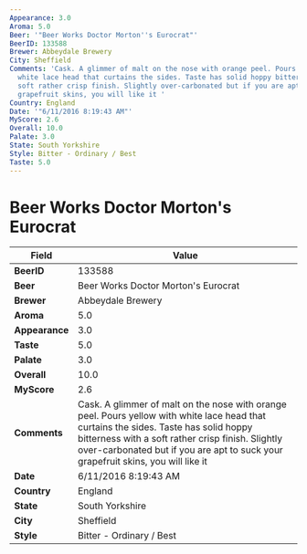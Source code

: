 ```yaml
---
Appearance: 3.0
Aroma: 5.0
Beer: '"Beer Works Doctor Morton''s Eurocrat"'
BeerID: 133588
Brewer: Abbeydale Brewery
City: Sheffield
Comments: 'Cask. A glimmer of malt on the nose with orange peel. Pours yellow with
  white lace head that curtains the sides. Taste has solid hoppy bitterness with a
  soft rather crisp finish. Slightly over-carbonated but if you are apt to suck your
  grapefruit skins, you will like it '
Country: England
Date: '"6/11/2016 8:19:43 AM"'
MyScore: 2.6
Overall: 10.0
Palate: 3.0
State: South Yorkshire
Style: Bitter - Ordinary / Best
Taste: 5.0
---
```


# Beer Works Doctor Morton's Eurocrat

| Field         | Value |
|---------------|-------|
| **BeerID** | 133588 |
| **Beer** | Beer Works Doctor Morton's Eurocrat |
| **Brewer** | Abbeydale Brewery |
| **Aroma** | 5.0 |
| **Appearance** | 3.0 |
| **Taste** | 5.0 |
| **Palate** | 3.0 |
| **Overall** | 10.0 |
| **MyScore** | 2.6 |
| **Comments** | Cask. A glimmer of malt on the nose with orange peel. Pours yellow with white lace head that curtains the sides. Taste has solid hoppy bitterness with a soft rather crisp finish. Slightly over-carbonated but if you are apt to suck your grapefruit skins, you will like it  |
| **Date** | 6/11/2016 8:19:43 AM |
| **Country** | England |
| **State** | South Yorkshire |
| **City** | Sheffield |
| **Style** | Bitter - Ordinary / Best |
